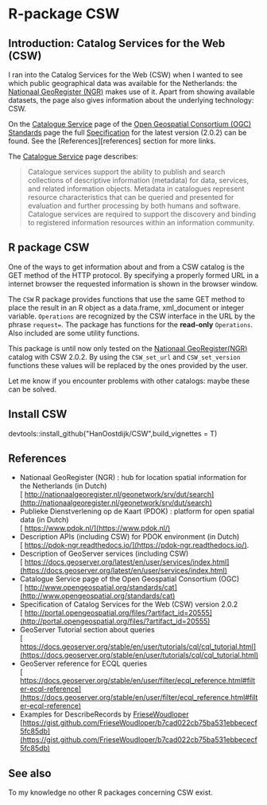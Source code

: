 # R-package CSW

## Introduction: Catalog Services for the Web (CSW) 
I ran into the Catalog Services for the Web (CSW) when I wanted to see which public geographical data was available for the Netherlands: the [Nationaal GeoRegister (NGR)](http://nationaalgeoregister.nl/geonetwork/srv/dut/search) 
makes use of it. Apart from showing available datasets, the page also gives information about the underlying technology: CSW. 

On the [Catalogue Service](http://www.opengeospatial.org/standards/cat) page of the 
[Open Geospatial Consortium (OGC)](http://www.opengeospatial.org/) 
[Standards](http://www.opengeospatial.org/docs/is) page the full
[Specification](http://portal.opengeospatial.org/files/?artifact_id=20555) for  the latest version (2.0.2) can be found. See the [References][references] section for more links. 

The [Catalogue Service](http://www.opengeospatial.org/standards/cat) page describes: 

> Catalogue services support the ability to publish and search collections of descriptive information (metadata) for data, services, and related information objects. Metadata in catalogues represent resource characteristics that can be queried and presented for evaluation and further processing by both humans and software. Catalogue services are required to support the discovery and binding to registered information resources within an information community.

## R package CSW  
One of the ways to get information about and from a CSW catalog is the GET method of the HTTP protocol. By specifying a properly formed URL in a internet browser the requested information is shown in the browser window.  

The `CSW`&nbsp;R&nbsp;package provides functions that use the same GET method to place the result in an&nbsp;R&nbsp;object as a data.frame, xml_document or integer variable. `Operations` are recognized by the CSW interface in the URL by the phrase `request=`. The package has functions for the **read-only** `Operations`. Also included are some utility functions.  

This package is until now only tested on the 
[Nationaal GeoRegister(NGR)](http://nationaalgeoregister.nl/geonetwork/srv/dut/search) 
catalog with CSW 2.0.2. By using the `CSW_set_url` and `CSW_set_version` functions these values will be replaced by the ones provided by the user. 

Let me know if you encounter problems with other catalogs: maybe these can be solved.

## Install CSW

devtools::install_github("HanOostdijk/CSW",build_vignettes = T)

## References 

- Nationaal GeoRegister (NGR) : hub for location spatial information for the Netherlands (in Dutch)  
[  http://nationaalgeoregister.nl/geonetwork/srv/dut/search](http://nationaalgeoregister.nl/geonetwork/srv/dut/search)  
- Publieke Dienstverlening op de Kaart (PDOK) :   platform for open spatial data (in Dutch)  
[  https://www.pdok.nl/](https://www.pdok.nl/)  
- Description APIs (including CSW) for PDOK environment (in Dutch)   
[  https://pdok-ngr.readthedocs.io/](https://pdok-ngr.readthedocs.io/).   
- Description of GeoServer services (including CSW)  
[  https://docs.geoserver.org/latest/en/user/services/index.html](https://docs.geoserver.org/latest/en/user/services/index.html)
- Catalogue Service page of the Open Geospatial Consortium (OGC)  
[  http://www.opengeospatial.org/standards/cat](http://www.opengeospatial.org/standards/cat)  
- Specification of Catalog Services for the Web (CSW) version 2.0.2  
[  http://portal.opengeospatial.org/files/?artifact_id=20555](http://portal.opengeospatial.org/files/?artifact_id=20555)  
- GeoServer Tutorial section about queries  
[  https://docs.geoserver.org/stable/en/user/tutorials/cql/cql_tutorial.html](https://docs.geoserver.org/stable/en/user/tutorials/cql/cql_tutorial.html)  
- GeoServer reference for ECQL queries  
[  https://docs.geoserver.org/stable/en/user/filter/ecql_reference.html#filter-ecql-reference](https://docs.geoserver.org/stable/en/user/filter/ecql_reference.html#filter-ecql-reference)  
- Examples for DescribeRecords by [FrieseWoudloper](https://twitter.com/FrieseWoudloper)  
[https://gist.github.com/FrieseWoudloper/b7cad022cb75ba531ebbececf5fc85db](https://gist.github.com/FrieseWoudloper/b7cad022cb75ba531ebbececf5fc85db)  


## See also
To my knowledge no other R packages concerning CSW  exist. 

